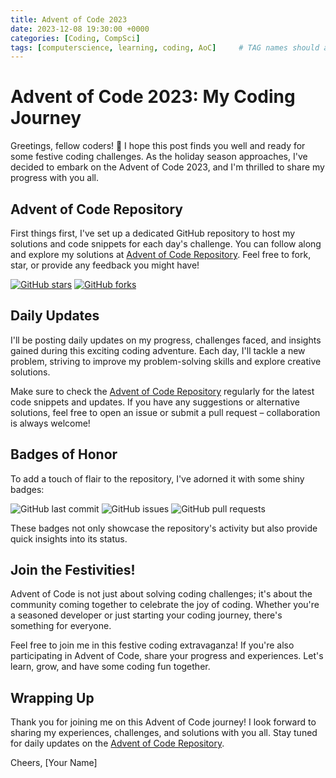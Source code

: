 ```yaml
---
title: Advent of Code 2023
date: 2023-12-08 19:30:00 +0000
categories: [Coding, CompSci]
tags: [computerscience, learning, coding, AoC]     # TAG names should always be lowercase
---
```


# Advent of Code 2023: My Coding Journey

Greetings, fellow coders! 👋 I hope this post finds you well and ready for some festive coding challenges. As the holiday season approaches, I've decided to embark on the Advent of Code 2023, and I'm thrilled to share my progress with you all.

## Advent of Code Repository

First things first, I've set up a dedicated GitHub repository to host my solutions and code snippets for each day's challenge. You can follow along and explore my solutions at [Advent of Code Repository](https://github.com/ReefSalty/AoC). Feel free to fork, star, or provide any feedback you might have!

[![GitHub stars](https://img.shields.io/github/stars/ReefSalty/AoC?style=social)](https://github.com/ReefSalty/AoC/stargazers)
[![GitHub forks](https://img.shields.io/github/forks/ReefSalty/AoC?style=social)](https://github.com/ReefSalty/AoC/network)

## Daily Updates

I'll be posting daily updates on my progress, challenges faced, and insights gained during this exciting coding adventure. Each day, I'll tackle a new problem, striving to improve my problem-solving skills and explore creative solutions.

Make sure to check the [Advent of Code Repository](https://github.com/ReefSalty/AoC) regularly for the latest code snippets and updates. If you have any suggestions or alternative solutions, feel free to open an issue or submit a pull request – collaboration is always welcome!

## Badges of Honor

To add a touch of flair to the repository, I've adorned it with some shiny badges:

![GitHub last commit](https://img.shields.io/github/last-commit/ReefSalty/AoC)
![GitHub issues](https://img.shields.io/github/issues/ReefSalty/AoC)
![GitHub pull requests](https://img.shields.io/github/issues-pr/ReefSalty/AoC)

These badges not only showcase the repository's activity but also provide quick insights into its status.

## Join the Festivities!

Advent of Code is not just about solving coding challenges; it's about the community coming together to celebrate the joy of coding. Whether you're a seasoned developer or just starting your coding journey, there's something for everyone.

Feel free to join me in this festive coding extravaganza! If you're also participating in Advent of Code, share your progress and experiences. Let's learn, grow, and have some coding fun together.

## Wrapping Up

Thank you for joining me on this Advent of Code journey! I look forward to sharing my experiences, challenges, and solutions with you all. Stay tuned for daily updates on the [Advent of Code Repository](https://github.com/ReefSalty/AoC).

Cheers,
[Your Name]